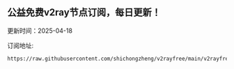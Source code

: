 ## 公益免费v2ray节点订阅，每日更新！
更新时间：2025-04-18

订阅地址:
```
https://raw.githubusercontent.com/shichongzheng/v2rayfree/main/v2rayfree
```
